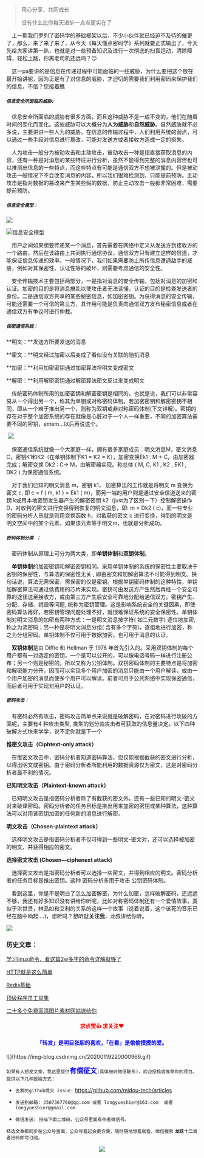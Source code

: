 > 用心分享，共同成长
>
> 没有什么比你每天进步一点点更实在了

&emsp;上一期我们罗列了密码学的基础框架以后，不少小伙伴就已经迫不及待的催更了，那么，来了来了来了，从今天《每天懂点密码学》系列就要正式输出了，今天先给大家讲第一趴，也就是对一些预备知识及进行一次彻底的扫盲运动，清除障碍，轻松上路，你离老司机还远吗？😏

&emsp;这一pa要讲的是信息在传递过程中可能面临的一些威胁，为什么要把这个放在最开始讲呢，因为正是有了对信息的威胁，才迫切的需要我们利用密码来保护我们的信息，不信？您接着瞧

##### `信息安全所面临的威胁:`

&emsp;信息安全所面临的威胁有很多方面，而且这种威胁不是一成不变的，他们在随着时间的变化而变化。这些威胁可以大概分为**人为威胁**和**自然威胁**。自然威胁就不必多说，主要讲讲一些人为的威胁，在信息的传输过程中，人们利用系统的弱点，可以通过一些手段对信息进行篡改，可能对发送方或者接收方造成一定的损失。

&emsp;人为攻击一般分为被动攻击和主动攻击，被动攻击一种是指直接获取消息的内容，还有一种是对消息的某些特征进行分析，虽然不能得到完整的消息内容但也可以推测出信息的一些特点，而这些特点有可能是通信双方不想被泄露的。但是被动攻击一般情况下不会改变消息的内容，所以我们很难检测到，只能提前预防。主动攻击是指对数据的篡改来产生某些假的数据，防止主动攻击一般都非常困难，需要提前预防。

##### `信息安全模型：`

![](https://img-blog.csdnimg.cn/20200119220223624.jpg?x-oss-process=image/watermark,type_ZmFuZ3poZW5naGVpdGk,shadow_10,text_aHR0cHM6Ly9ibG9nLmNzZG4ubmV0L3FxXzMzODI4NzM4,size_16,color_FFFFFF,t_70)

![信息安全模型](https://img-blog.csdnimg.cn/20200119154742245.jpg?x-oss-process=image/watermark,type_ZmFuZ3poZW5naGVpdGk,shadow_10,text_aHR0cHM6Ly9ibG9nLmNzZG4ubmV0L3FxXzMzODI4NzM4,size_16,color_FFFFFF,t_70)

&emsp;用户之间如果想要传递某一个消息，首先需要在网络中定义从发送方到接收方的一个路由，然后在该路由上共同执行通信协议，通信双方只有建立这样的信道，才能保证信息传递的效率。一般情况下，我们如果需要防止所传信息遭遇敌手的威胁，例如对其保密性、认证性等的破坏，则需要考虑通信的安全性。

&emsp;安全传输技术主要包括两部分，一是指对消息的安全传输，包括对消息的加密和认证。加密的目的是将消息搞乱以使攻击者无法读懂，认证的目的是检查发送者的身份。二是通信双方共享的某些秘密信息，如加密密钥。为获得消息的安全传输，可能还需要一个可信的第三方，其作用可能是负责向通信双方发布秘密信息或者在通信双方有争议时进行仲裁。 

##### `保密通信系统：`

**明文：**发送方所要发送的消息

**密文：**明文经过加密以后变成了看似没有关联的随机消息

**加密：**利用加密密钥通过加密算法将明文变成密文

**解密：**利用解密密钥通过解密算法密文反过来变成明文

&emsp;传统密码体制所用的加密密钥和解密密钥是相同的，也就是说，我们可以非常容易从一个得出另一个，称其为单钥或对称密码体制。若加密密钥和解密密钥不相同，即从一个难于推出另一个，则称为双钥或非对称密码体制(下文详解)。密钥的存在对于整个加密系统的存在就像是心脏对于一个人一样重要，不同的加密算法需要不同的密钥，emem...以后再说这个。

​                               ![](https://img-blog.csdnimg.cn/20200114142633975.png?x-oss-process=image/watermark,type_ZmFuZ3poZW5naGVpdGk,shadow_10,text_aHR0cHM6Ly9ibG9nLmNzZG4ubmV0L3FxXzMzODI4NzM4,size_16,color_FFFFFF,t_70)


&emsp;保密通信系统就像一个大家庭一样，拥有很多家庭成员：明文消息M，密文消息C，密钥K1和K2（在单钥体制下K1 = K2 = K），加密变换Ek1 : M→ C，由加密器完成；解密变换 Dk2 : C→ M，由解密器实现。称总体 ( M, C, K1 , K2 , EK1 , DK2 ) 为保密通信系统。

&emsp;对于我们已知的明文消息 m，密钥 k1， 加密算法的工作就是将明文 m 变换为密文 c, 即 c = f ( m, k1 ) = Ek1 ( m)，而另一端的用户则是通过安全信道送来的密钥 k或用本地密钥发生器产生的解密密钥 k2（just为了区别一下）控制解密操作 D，对收到的密文进行变换得到恢复的明文消息，即: m = Dk2 ( c)，而一些专业的密码分析人员就是则用变换函数 h，对截获的密文 c 进行变换，得到的明文是明文空间中的某个元素，如果该元素等于明文m，也就是分析成功。

##### `密码体制分类 ：`

&emsp;密码体制从原理上可分为两大类，即**单钥体制**和**双钥体制**。

&emsp;**单钥体制**的加密密钥和解密密钥相同。采用单钥体制的系统的保密性主要取决于密钥的保密性，与算法的保密性无关 , 即由密文和加解密算法不可能得到明文。换句话说，算法无需保密，需保密的仅是密钥。根据单钥密码体制的这种特性，单钥加解密算法可通过低费用的芯片来实现。密钥可由发送方产生然后再经一个安全可靠的途径送至接收方，或由第三方产生后安全可靠地分配给通信双方。密钥产生、分配、存储、销毁等问题, 统称为密钥管理。这是影响系统安全的关键因素，即使密码算法再好，若密钥管理问题处理不好，就很难保证系统的安全保密性。单钥体制对明文消息的加密有两种方式：一是明文消息按字符( 如二元数字) 逐位地加密, 称之为流密码；另一种是将明文消息分组( 含有多个字符)，逐组地进行加密，称之为分组密码。单钥体制不仅可用于数据加密，也可用于消息的认证。 

&emsp;**双钥体制**是由 Diffie 和 Hellman 于 1976 年首先引入的。采用双钥体制的每个用户都有一对选定的密钥，一个是可以公开的，可以像电话号码一样进行注册公布；另一个则是秘密的。所以又称为公钥体制。双钥密码体制的主要特点是将加密和解密能力分开，因而可以实现多个用户加密的消息只能由一个用户解读，或由一个用户加密的消息而使多个用户可以解读。前者可用于公共网络中实现保密通信，而后者可用于实现对用户的认证。

##### `密码攻击：`

&emsp;有密码必然有攻击，密码攻击简单点来说就是破解密码，在对密码进行攻破的方面呢，主要有4 种攻击类型, 类型的划分由攻击者可获取的信息量决定。以下四种破解方式快来学学，说不定你就是下一个

**惟密文攻击（Ciphtext-only attack）**

&emsp;在惟密文攻击中，密码分析者知道密码算法，但仅能根据截获的密文进行分析，以得出明文或密钥。由于密码分析者所能利用的数据资源仅为密文，这是对密码分析者最不利的情况。

**已知明文攻击（Plaintext-known attack）**

&emsp;已知明文攻击是指密码分析者除了有截获的密文外，还有一些已知的明文-密文对来破译密码。密码分析者的任务目标是推出用来加密的密钥或某种算法，这种算法可以对用该密钥加密的任何新的消息进行解密。

**明文攻击（Chosen-plaintext attack）**

&emsp;选择明文攻击是指密码分析者不仅可得到一些明文-密文对，还可以选择被加密的明文，并获得相应的密文。

**选择密文攻击  (Chosen—ciphenext attack)**

&emsp;选择密文攻击是指密码分析者可以选择一些密文，并得到相应的明文。密码分析者的任务目标是推出密钥。这种 密码分析多用于攻击 公钥密码体制。

&emsp;看到这里，你是不是明白了怎么加密解密，为什么加密，怎样破解密码，还远远不够，我还有好多知识没有讲给你听呢，比如对称密码体制还有一个爱情故事，类似于洪世贤，林品如和艾利的关系的这样一个故事（说着说着，这个该死的音乐已经在脑中响起....)，想听吗？想听就**关注我**，龙叔讲给你听。

![](https://img-blog.csdnimg.cn/20200119215735776.jpg)

### 历史文章：

[学习linux命令，看这篇2w多字的命令详解就够了](https://mp.weixin.qq.com/s/nMTsD2y_drV971RxdE1a5g) 

[HTTP就是这么简单](https://mp.weixin.qq.com/s/V0_fcjr9t-lyqy2qyg6MWw)

[Redis基础](https://mp.weixin.qq.com/s/OZRGLGk3MkdkwaNliITTUQ)

[顶级程序员工具集](https://mp.weixin.qq.com/s/Sel5ySSh0YJXdQ6KExQxyw)

[二十多个免费高清图片素材网站送给你](https://mp.weixin.qq.com/s/pcMWdKh9cFMS75sAxgCrWg)

<h4   style="color:red;text-align:center">求点赞👍  求关注❤️ </h4>
<h4   style="color:blue;text-align:center">「转发」是明目张胆的喜欢，「在看」是偷偷摸摸的爱。</h4>
![](https://img-blog.csdnimg.cn/20200119220000969.gif)

`如果有人想发文章，我这里提供`<font face="宋体" color=blue size=4>**有偿征文**</font>`(具体细则微信联系)，欢迎投稿或推荐你的项目。提供以下几种投稿方式：`

- `去我的github提交 issue:` https://github.com/midou-tech/articles

- `发送到邮箱: 2507367760@qq.com 或者 longyueshier@163.com  或者 longyueshier@gmail.com`

- `微信发送: 扫描下面二维码，公众号里面有作者微信号。`

`精选文章都同步在公众号里面，公众号看起会更方便，随时随地想看就看。微信搜索` **`龙跃十二`**`或者扫码即可订阅。`

<p align="center"><image src="https://tva1.sinaimg.cn/large/006tNbRwly1galsp9a07kj30p00dwae3.jpg" ></image></p>